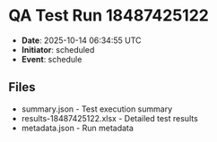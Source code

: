 # QA Test Run 18487425122

- **Date**: 2025-10-14 06:34:55 UTC
- **Initiator**: scheduled
- **Event**: schedule

## Files
- summary.json - Test execution summary
- results-18487425122.xlsx - Detailed test results
- metadata.json - Run metadata
